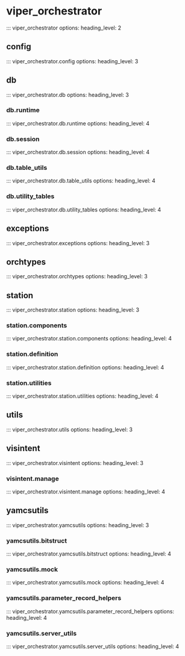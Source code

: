 # viper_orchestrator

::: viper_orchestrator
    options:
        heading_level: 2

## config

::: viper_orchestrator.config
    options:
        heading_level: 3

## db

::: viper_orchestrator.db
    options:
        heading_level: 3

### db.runtime

::: viper_orchestrator.db.runtime
    options:
        heading_level: 4

### db.session

::: viper_orchestrator.db.session
    options:
        heading_level: 4

### db.table_utils

::: viper_orchestrator.db.table_utils
    options:
        heading_level: 4

### db.utility_tables

::: viper_orchestrator.db.utility_tables
    options:
        heading_level: 4

## exceptions

::: viper_orchestrator.exceptions
    options:
        heading_level: 3

## orchtypes

::: viper_orchestrator.orchtypes
    options:
        heading_level: 3

## station

::: viper_orchestrator.station
    options:
        heading_level: 3

### station.components

::: viper_orchestrator.station.components
    options:
        heading_level: 4

### station.definition

::: viper_orchestrator.station.definition
    options:
        heading_level: 4

### station.utilities

::: viper_orchestrator.station.utilities
    options:
        heading_level: 4

## utils

::: viper_orchestrator.utils
    options:
        heading_level: 3

## visintent

::: viper_orchestrator.visintent
    options:
        heading_level: 3

### visintent.manage

::: viper_orchestrator.visintent.manage
    options:
        heading_level: 4

## yamcsutils

::: viper_orchestrator.yamcsutils
    options:
        heading_level: 3

### yamcsutils.bitstruct

::: viper_orchestrator.yamcsutils.bitstruct
    options:
        heading_level: 4

### yamcsutils.mock

::: viper_orchestrator.yamcsutils.mock
    options:
        heading_level: 4

### yamcsutils.parameter_record_helpers

::: viper_orchestrator.yamcsutils.parameter_record_helpers
    options:
        heading_level: 4

### yamcsutils.server_utils

::: viper_orchestrator.yamcsutils.server_utils
    options:
        heading_level: 4
